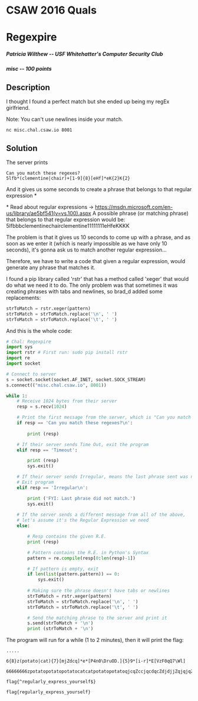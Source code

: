 # CSAW 2016 Quals
# Regexpire
##### Patricia Wilthew -- USF Whitehatter's Computer Security Club
##### misc -- 100 points
## Description

I thought I found a perfect match but she ended up being my regEx girlfriend.

Note: You can't use newlines inside your match.

`nc misc.chal.csaw.io 8001`

## Solution
The server prints
~~~
Can you match these regexes?
5lfb*(clementine|chair)+[1-9]{8}[eHf]*eK{2}K{2}
~~~
And it gives us some seconds to create a phrase that belongs to that regular expression *

\* Read about regular expressions -> https://msdn.microsoft.com/en-us/library/ae5bf541(v=vs.100).aspx
A possible phrase (or matching phrase) that belongs to that regular expression would be: 5lfbbbclementinechairclementine11111111eHfeKKKK

The problem is that it gives us 10 seconds to come up with a phrase, and as soon as we enter it (which is nearly impossible as we have only 10 seconds), it's gonna ask us to match another regular expression... 

Therefore, we have to write a code that given a regular expression, would generate any phrase that matches it.

I found a pip library called 'rstr' that has a method called 'xeger' that would do what we need it to do.
The only problem was that sometimes it was creating phrases with tabs and newlines, so brad_d added some replacements:
~~~python       
strToMatch = rstr.xeger(pattern)
strToMatch = strToMatch.replace('\n', ' ')
strToMatch = strToMatch.replace('\t', ' ')
~~~

And this is the whole code:
~~~python
# Chal: Regexpire
import sys
import rstr # First run: sudo pip install rstr
import re
import socket

# Connect to server
s = socket.socket(socket.AF_INET, socket.SOCK_STREAM)
s.connect(("misc.chal.csaw.io", 8001))

while 1:
    # Receive 1024 bytes from their server
    resp = s.recv(1024)

	# Print the first message from the server, which is "Can you match ...."
    if resp == 'Can you match these regexes?\n':
        
        print (resp)

    # If their server sends Time Out, exit the program
    elif resp == 'Timeout':

        print (resp)
        sys.exit()

	# If their server sends Irregular, means the last phrase sent was not a match. 
	# Exit program
    elif resp == 'Irregular\n':

        print ('FYI: Last phrase did not match.')
        sys.exit()
    
    # If the server sends a different message from all of the above,
    # let's assume it's the Regular Expression we need
    else:

        # Resp contains the given R.E. 
        print (resp)

        # Pattern contains the R.E. in Python's Syntax
        pattern = re.compile(resp[0:len(resp)-1])

        # If pattern is empty, exit
        if len(list(pattern.pattern)) == 0:
            sys.exit()
        
        # Making sure the phrase doesn't have tabs or newlines
        strToMatch = rstr.xeger(pattern)
        strToMatch = strToMatch.replace('\n', ' ')
        strToMatch = strToMatch.replace('\t', ' ')

        # Send the matching phrase to the server and print it   
        s.send(strToMatch + '\n')
        print (strToMatch + '\n')
~~~
The program will run for a while (1 to 2 minutes), then it will print the flag:
~~~
.....

6{8}z(potato|cat){7}[mjZdcq]*e*[P4n0\DruOD.]{5}9*[i-r]*E[VzF0qQ7\Wl]

66666666zpotatopotatopotatocatcatpotatopotatoqjcqZccjqcdqcZdjdjjZqjqjqZmZeeeeeeeeeeeeee4uD!r9999999999999999999999999999999999999999999999999999999999999999999999999999999jpmlimnqpqiqqkllnmkmpjipprkkrmrpolnlklnmlronrqlmjronkirpqmEq

flag{^regularly_express_yourself$}

flag{regularly_express_yourself}

~~~
